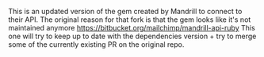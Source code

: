 This is an updated version of the gem created by Mandrill to connect to their API.
The original reason for that fork is that the gem looks like it's not maintained anymore https://bitbucket.org/mailchimp/mandrill-api-ruby
This one will try to keep up to date with the dependencies version + try to merge some of the currently existing PR on the original repo.
